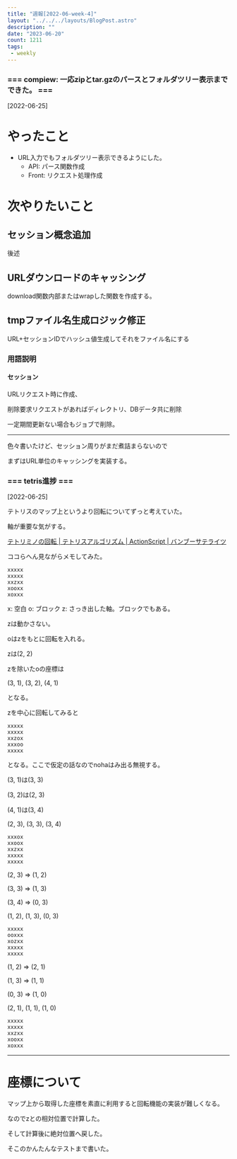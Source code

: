 ```yaml
---
title: "週報[2022-06-week-4]"
layout: "../../../layouts/BlogPost.astro"
description: ""
date: "2023-06-20"
count: 1211
tags:
 - weekly
---
```





### === compiew: 一応zipとtar.gzのパースとフォルダツリー表示までできた。 ===

[2022-06-25]

# やったこと

* URL入力でもフォルダツリー表示できるようにした。
  + API: パース関数作成
  * Front: リクエスト処理作成

# 次やりたいこと

## セッション概念追加

後述

## URLダウンロードのキャッシング

download関数内部またはwrapした関数を作成する。

## tmpファイル名生成ロジック修正

URL+セッションIDでハッシュ値生成してそれをファイル名にする

### 用語説明

#### セッション

URLリクエスト時に作成、

削除要求リクエストがあればディレクトリ、DBデータ共に削除

一定期間更新ない場合もジョブで削除。

---

色々書いたけど、セッション周りがまだ煮詰まらないので

まずはURL単位のキャッシングを実装する。


### === tetris進捗 ===

[2022-06-25]

テトリスのマップ上というより回転についてずっと考えていた。


軸が重要な気がする。

[テトリミノの回転 | テトリスアルゴリズム | ActionScript | バンブーサテライツ](http://www.bamboo-satellites.com/as/tetris/tetris04.html)

ココらへん見ながらメモしてみた。

```
xxxxx
xxxxx
xxzxx
xooxx
xoxxx
```

x: 空白
o: ブロック
z: さっき出した軸。ブロックでもある。

zは動かさない。

oはzをもとに回転を入れる。

zは(2, 2)

zを除いたoの座標は

(3, 1), (3, 2), (4, 1)

となる。

zを中心に回転してみると

```
xxxxx
xxxxx
xxzox
xxxoo
xxxxx
```

となる。ここで仮定の話なのでnohaはみ出る無視する。

(3, 1)は(3, 3)

(3, 2)は(2, 3)

(4, 1)は(3, 4)

(2, 3), (3, 3), (3, 4)

```
xxxox
xxoox
xxzxx
xxxxx
xxxxx
```

(2, 3) => (1, 2)

(3, 3) => (1, 3)

(3, 4) => (0, 3)

(1, 2), (1, 3), (0, 3)

```
xxxxx
ooxxx
xozxx
xxxxx
xxxxx

```

(1, 2) => (2, 1)

(1, 3) => (1, 1)

(0, 3) => (1, 0)

(2, 1), (1, 1), (1, 0)

```
xxxxx
xxxxx
xxzxx
xooxx
xoxxx
```

---

# 座標について

マップ上から取得した座標を素直に利用すると回転機能の実装が難しくなる。

なのでzとの相対位置で計算した。

そして計算後に絶対位置へ戻した。

そこのかんたんなテストまで書いた。
